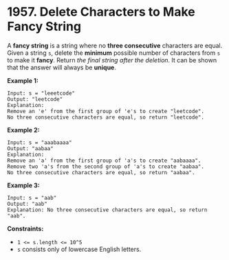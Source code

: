 # 1957. Delete Characters to Make Fancy String
A **fancy string** is a string where no **three consecutive** characters are equal. Given a string `s`, delete the **minimum** possible number of characters from `s` to make it **fancy**. Return *the final string after the deletion*. It can be shown that the answer will always be **unique**.

**Example 1:**
```
Input: s = "leeetcode"
Output: "leetcode"
Explanation:
Remove an 'e' from the first group of 'e's to create "leetcode".
No three consecutive characters are equal, so return "leetcode".
```

**Example 2:**
```
Input: s = "aaabaaaa"
Output: "aabaa"
Explanation:
Remove an 'a' from the first group of 'a's to create "aabaaaa".
Remove two 'a's from the second group of 'a's to create "aabaa".
No three consecutive characters are equal, so return "aabaa".
```

**Example 3:**
```
Input: s = "aab"
Output: "aab"
Explanation: No three consecutive characters are equal, so return "aab".
```

**Constraints:**
- `1 <= s.length <= 10^5`
- `s` consists only of lowercase English letters.

